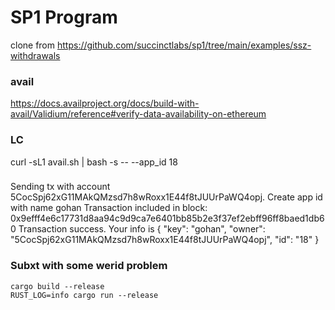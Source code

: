 # SP1 Program
clone from https://github.com/succinctlabs/sp1/tree/main/examples/ssz-withdrawals

### avail
https://docs.availproject.org/docs/build-with-avail/Validium/reference#verify-data-availability-on-ethereum

### LC
curl -sL1 avail.sh | bash -s -- --app_id 18

### 
Sending tx with account 5CocSpj62xG11MAkQMzsd7h8wRoxx1E44f8tJUUrPaWQ4opj. Create app id with name gohan
Transaction included in block: 0x9efff4e6c17731d8aa94c9d9ca7e6401bb85b2e3f37ef2ebff96ff8baed1db60
Transaction success. Your info is { "key": "gohan", "owner": "5CocSpj62xG11MAkQMzsd7h8wRoxx1E44f8tJUUrPaWQ4opj", "id": "18" }

### Subxt with some werid problem

```
cargo build --release
RUST_LOG=info cargo run --release
```